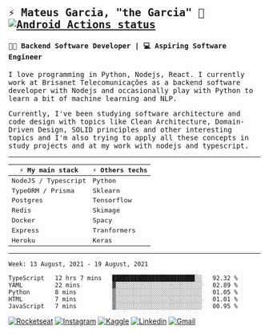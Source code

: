 <samp>
  
## ⚡ Mateus Garcia, "the Garcia" :rocket:  [![Android Actions status](https://github.com/mpgxc/mpgxc/workflows/update-stats/badge.svg)](https://github.com/mpgxc/mpgxc/actions)
  

#### 👨‍💻 Backend Software Developer | 💻 Aspiring Software Engineer

  
I love programming in Python, Nodejs, React. I currently work at Brisanet Telecomunicações as a backend software developer with Nodejs and occasionally play with Python to learn a bit of machine learning and NLP.

  
Currently, I've been studying software architecture and code design with topics like Clean Architecture, Domain-Driven Design, SOLID principles and other interesting topics and I'm also trying to apply all these concepts in study projects and at my work with nodejs and typescript.

---

| ⚡ My main stack    | ⚡ Others techs |
| ------------------- | --------------- |
| NodeJS / Typescript | Python          |
| TypeORM / Prisma    | Sklearn         |
| Postgres            | Tensorflow      |
| Redis               | Skimage         |
| Docker              | Spacy           |
| Express             | Tranformers     |
| Heroku              | Keras           |
---
 
<!--START_SECTION:waka-->
```text
Week: 13 August, 2021 - 19 August, 2021

TypeScript   12 hrs 7 mins   ███████████████████████░░   92.32 % 
YAML         22 mins         ▓░░░░░░░░░░░░░░░░░░░░░░░░   02.89 % 
Python       8 mins          ▒░░░░░░░░░░░░░░░░░░░░░░░░   01.05 % 
HTML         7 mins          ▒░░░░░░░░░░░░░░░░░░░░░░░░   01.01 % 
JavaScript   7 mins          ▒░░░░░░░░░░░░░░░░░░░░░░░░   00.95 % 
```
<!--END_SECTION:waka-->
  
</samp>

[![Rocketseat](https://img.shields.io/badge/-Rocketseat%20Profile-33cc66?style=flat-square&labelColor=33cc66&logoColor=white&link=https://app.rocketseat.com.br/me/mpgxc)](https://app.rocketseat.com.br/me/mpgxc)
[![Instagram](https://img.shields.io/badge/-Mateus%20Garcia-33cc66?style=flat-square&labelColor=33cc66&logo=instagram&logoColor=white&link=https://www.instagram.com/mpg.x)](https://www.instagram.com/mpg.x) 
[![Kaggle](https://img.shields.io/badge/-Mateus%20Garcia-33cc66?style=flat-square&labelColor=33cc66&logo=kaggle&logoColor=white&link=https://www.kaggle.com/xwalker)](https://www.kaggle.com/xwalker) 
[![Linkedin](https://img.shields.io/badge/-Mateus%20Garcia-33cc66?style=flat-square&logo=Linkedin&logoColor=white&link=https://www.linkedin.com/in/mpgxc)](https://www.linkedin.com/in/mpgxc) 
[![Gmail](https://img.shields.io/badge/-mpgx5.c@gmail.com-33cc66?style=flat-square&logo=Gmail&logoColor=white&link=mailto:diego.schell.f@gmail.com)](mailto:mpgx5.c@gmail.com)
